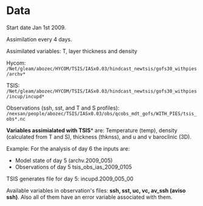 Data
===========

Start date Jan 1st 2009.

Assimilation every 4 days. 

Assimilated variables: T, layer thickness and density 

Hycom: `/Net/gleam/abozec/HYCOM/TSIS/IASx0.03/hindcast_newtsis/gofs30_withpies/archv*`

TSIS: `/Net/gleam/abozec/HYCOM/TSIS/IASx0.03/hindcast_newtsis/gofs30_withpies/incup/incupd*`

Observations (ssh, sst, and T and S profiles): `/nexsan/people/abozec/TSIS/IASx0.03/obs/qcobs_mdt_gofs/WITH_PIES/tsis_obs*.nc`

**Variables assimialated with TSIS*** are: Temperature (temp), density (calculated from T and S), 
thickness (thknss), and u and v baroclinic (3D). 

Example: 
For the analysis of day 6 the inputs are:
* Model state of day 5  (archv.2009_005)
* Observations of day 5 tsis_obs_ias_2009_0105

TSIS generates file for day 5: incupd.2009_005_00

Available variables in observation's files: **ssh, sst, uc, vc, av_ssh (aviso ssh)**. Also all of them have
an error variable associated with them. 